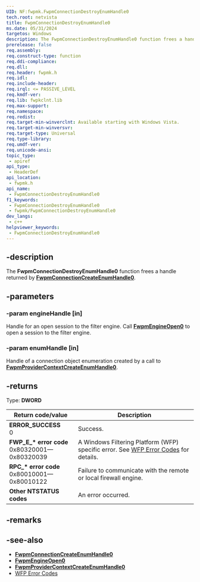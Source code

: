 ```yaml
---
UID: NF:fwpmk.FwpmConnectionDestroyEnumHandle0
tech.root: netvista
title: FwpmConnectionDestroyEnumHandle0
ms.date: 05/31/2024
targetos: Windows
description: The FwpmConnectionDestroyEnumHandle0 function frees a handle returned by FwpmConnectionCreateEnumHandle0.
prerelease: false
req.assembly: 
req.construct-type: function
req.ddi-compliance: 
req.dll: 
req.header: fwpmk.h
req.idl: 
req.include-header: 
req.irql: <= PASSIVE_LEVEL
req.kmdf-ver: 
req.lib: fwpkclnt.lib
req.max-support: 
req.namespace: 
req.redist: 
req.target-min-winverclnt: Available starting with Windows Vista.
req.target-min-winversvr: 
req.target-type: Universal
req.type-library: 
req.umdf-ver: 
req.unicode-ansi: 
topic_type:
 - apiref
api_type:
 - HeaderDef
api_location:
 - fwpmk.h
api_name:
 - FwpmConnectionDestroyEnumHandle0
f1_keywords:
 - FwpmConnectionDestroyEnumHandle0
 - fwpmk/FwpmConnectionDestroyEnumHandle0
dev_langs:
 - c++
helpviewer_keywords:
 - FwpmConnectionDestroyEnumHandle0
---
```


## -description

The **FwpmConnectionDestroyEnumHandle0** function frees a handle returned by **[FwpmConnectionCreateEnumHandle0](nf-fwpmk-fwpmconnectioncreateenumhandle0.md)**.

## -parameters

### -param engineHandle [in]

Handle for an open session to the filter engine. Call **[FwpmEngineOpen0](nf-fwpmk-fwpmengineopen0.md)** to open a session to the filter engine.

### -param enumHandle [in]

Handle of a connection object enumeration created by a call to **[FwpmProviderContextCreateEnumHandle0](nf-fwpmk-fwpmprovidercontextcreateenumhandle0.md)**.

## -returns

Type: **DWORD**

| Return code/value | Description |
| --- | --- |
| **ERROR_SUCCESS**<br>0 | Success. |
| **FWP_E_\* error code**<br>0x80320001—0x80320039 | A Windows Filtering Platform (WFP) specific error. See [WFP Error Codes](/windows/win32/fwp/wfp-error-codes) for details. |
| **RPC_\* error code**<br>0x80010001—0x80010122 | Failure to communicate with the remote or local firewall engine. |
| **Other NTSTATUS codes** | An error occurred. |

## -remarks

## -see-also

- **[FwpmConnectionCreateEnumHandle0](nf-fwpmk-fwpmconnectioncreateenumhandle0.md)**
- **[FwpmEngineOpen0](nf-fwpmk-fwpmengineopen0.md)**
- **[FwpmProviderContextCreateEnumHandle0](nf-fwpmk-fwpmprovidercontextcreateenumhandle0.md)**
- [WFP Error Codes](/windows/win32/fwp/wfp-error-codes)
